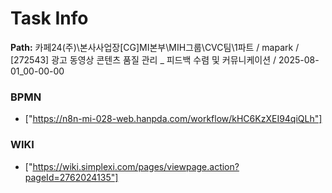 # Task Info

**Path:** 카페24(주)\본사사업장\[CG]MI본부\MIH그룹\CVC팀\1파트 / mapark / [272543] 광고 동영상 콘텐츠 품질 관리 _ 피드백 수렴 및 커뮤니케이션 / 2025-08-01_00-00-00

### BPMN
- ["https://n8n-mi-028-web.hanpda.com/workflow/kHC6KzXEI94qiQLh"]

### WIKI
- ["https://wiki.simplexi.com/pages/viewpage.action?pageId=2762024135"]

